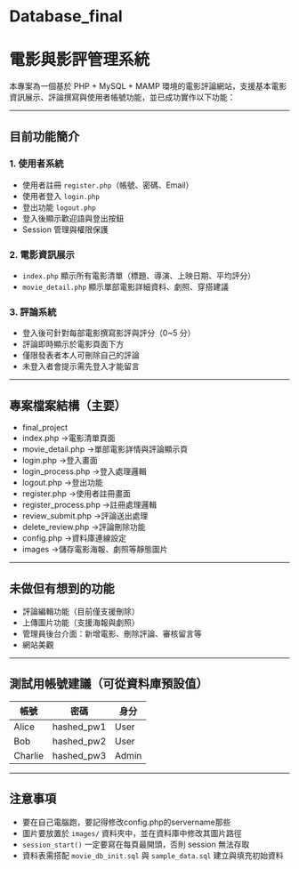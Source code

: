 # Database_final
# 電影與影評管理系統

本專案為一個基於 PHP + MySQL + MAMP 環境的電影評論網站，支援基本電影資訊展示、評論撰寫與使用者帳號功能，並已成功實作以下功能：

---

## 目前功能簡介

### 1. 使用者系統
- 使用者註冊 `register.php`（帳號、密碼、Email）
- 使用者登入 `login.php`
- 登出功能 `logout.php`
- 登入後顯示歡迎語與登出按鈕
- Session 管理與權限保護

### 2. 電影資訊展示
- `index.php` 顯示所有電影清單（標題、導演、上映日期、平均評分）
- `movie_detail.php` 顯示單部電影詳細資料、劇照、穿搭建議

### 3. 評論系統
- 登入後可針對每部電影撰寫影評與評分（0~5 分）
- 評論即時顯示於電影頁面下方
- 僅限發表者本人可刪除自己的評論
- 未登入者會提示需先登入才能留言

---

## 專案檔案結構（主要）
- final_project
- index.php               ->電影清單頁面
- movie_detail.php        ->單部電影詳情與評論顯示頁
- login.php               ->登入畫面
- login_process.php       ->登入處理邏輯
- logout.php              ->登出功能
- register.php            ->使用者註冊畫面
- register_process.php    ->註冊處理邏輯
- review_submit.php       ->評論送出處理
- delete_review.php       ->評論刪除功能
- config.php              ->資料庫連線設定
- images                  ->儲存電影海報、劇照等靜態圖片
---

## 未做但有想到的功能
- 評論編輯功能（目前僅支援刪除）
- 上傳圖片功能（支援海報與劇照）
- 管理員後台介面：新增電影、刪除評論、審核留言等
- 網站美觀

---

## 測試用帳號建議（可從資料庫預設值）

| 帳號 | 密碼 | 身分 |
|------|------|------|
| Alice | hashed_pw1 | User |
| Bob   | hashed_pw2 | User |
| Charlie | hashed_pw3 | Admin |

---

##  注意事項

- 要在自己電腦跑，要記得修改config.php的servername那些
- 圖片要放置於 `images/` 資料夾中，並在資料庫中修改其圖片路徑
- `session_start()` 一定要寫在每頁最開頭，否則 session 無法存取
- 資料表需搭配 `movie_db_init.sql` 與 `sample_data.sql` 建立與填充初始資料

